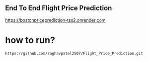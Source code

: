 ## End To End Flight Price Prediction

https://bostonpriceprediction-tss2.onrender.com

# how to run?
```bash
https://github.com/raghavpatel2507/Flight_Price_Prediction.git
```
